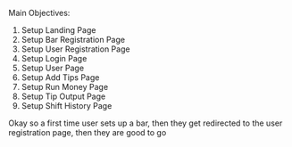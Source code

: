Main Objectives:
1. Setup Landing Page
2. Setup Bar Registration Page
3. Setup User Registration Page
4. Setup Login Page
5. Setup User Page
6. Setup Add Tips Page
7. Setup Run Money Page
8. Setup Tip Output Page
9. Setup Shift History Page

Okay so a first time user sets up a bar, then they get redirected to the user registration page, then they are good to go